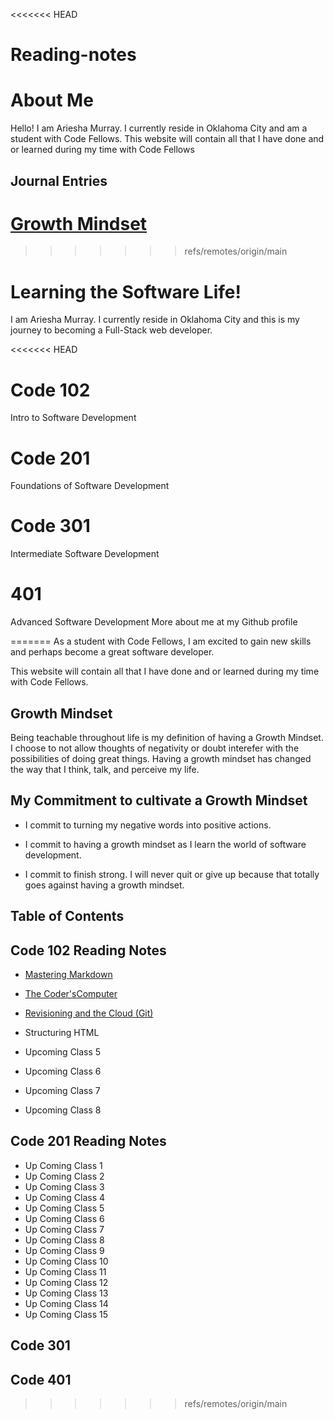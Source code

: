 <<<<<<< HEAD
# Reading-notes
# About Me
Hello! I am Ariesha Murray. I currently reside in Oklahoma City and am a student with Code Fellows. This website will contain all that I have done and or learned during my time with Code Fellows

## Journal Entries

[Growth Mindset](https://github.com/ArieshaM/reading-notes/commit/d40a5792c8cbece361a6a380d79db74e57acc37b#commitcomment-134886333)
=======
>>>>>>> refs/remotes/origin/main

# Learning the Software Life!

 I am Ariesha Murray. I currently reside in Oklahoma City and this is my journey to becoming a Full-Stack web developer.

<<<<<<< HEAD
# Code  102
Intro to Software Development
# Code 201
Foundations of Software Development
# Code 301
Intermediate Software Development
# 401
Advanced Software Development
More about me at my Github profile
 
=======
As a student with Code Fellows, I am excited to gain new skills and perhaps become a great software developer.

This website will contain all that I have done and or learned during my time with Code Fellows.

## Growth Mindset
Being teachable throughout life is my definition of having a Growth Mindset.
I choose to not allow thoughts of negativity or doubt interefer with the possibilities of doing great things. Having a growth mindset has changed the way that I think, talk, and perceive my life.

## My Commitment to cultivate a Growth Mindset

- I commit to turning my negative words into positive actions.

- I commit to having a growth mindset as I learn the world of software development.

- I commit to finish strong. I will never quit or give up because that totally goes against having a growth mindset.

## Table of Contents

## Code 102 Reading Notes

- [Mastering Markdown](https://github.com/ArieshaM/reading-notes/commit/67749fd16dc5819e2de8d06a07ae07b763fa9e45#r135535787)
- [The Coder'sComputer](https://github.com/ArieshaM/reading-notes/commit/b9401fde98e78a947d2a0f002e4551222f981030#commitcomment-136301760)
- [Revisioning and the Cloud (Git)](<hhttps://github.com/ArieshaM/reading-notes/commit/89eb6dffa2829689f227fe4bc2ca29a9324c766d#commitcomment-136399345>)

- Structuring HTML
- Upcoming Class 5
- Upcoming Class 6
- Upcoming Class 7
- Upcoming Class 8
  
## Code 201 Reading Notes

- Up Coming Class 1
- Up Coming Class 2
- Up Coming Class 3
- Up Coming Class 4
- Up Coming Class 5
- Up Coming Class 6
- Up Coming Class 7
- Up Coming Class 8
- Up Coming Class 9
- Up Coming Class 10
- Up Coming Class 11
- Up Coming Class 12
- Up Coming Class 13
- Up Coming Class 14
- Up Coming Class 15

## Code 301

## Code 401
>>>>>>> refs/remotes/origin/main
